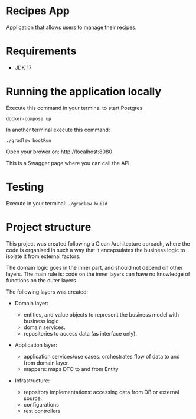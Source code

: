 # Recipes App

Application that allows users to manage their recipes.

# Requirements

- JDK 17

# Running the application locally

Execute this command in your terminal to start Postgres
```
docker-compose up
```

In another terminal execute this command:
```
./gradlew bootRun
```

Open your brower on: http://localhost:8080

This is a Swagger page where you can call the API.

# Testing

Execute in your terminal: `./gradlew build`

# Project structure

This project was created following a Clean Architecture aproach, where the code is organised in such a way that it encapsulates the business logic to isolate it from external factors.

The domain logic goes in the inner part, and should not depend on other layers. The main rule is: code on the inner layers can have no knowledge of functions on the outer layers.

The following layers was created:

- Domain layer: 
    - entities, and value objects to represent the business model with business logic
    - domain services.
    - repositories to access data (as interface only).

- Application layer: 
    - application services/use cases: orchestrates flow of data to and from domain layer.
    - mappers: maps DTO to and from Entity

- Infrastructure: 
    - repository implementations: accessing data from DB or external source.
    - configurations
    - rest controllers


